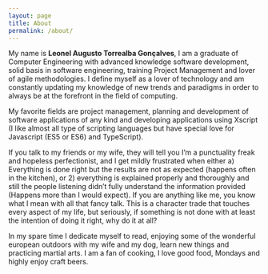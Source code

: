 ```yaml
---
layout: page
title: About
permalink: /about/
---
```


My name is **Leonel Augusto Torrealba Gonçalves**, I am a graduate of Computer Engineering with advanced knowledge software development, solid basis in software engineering, training Project Management and lover of agile methodologies. I define myself as a lover of technology and am constantly updating my knowledge of new trends and paradigms in order to always be at the forefront in the field of computing.

My favorite fields are project management, planning and development of software applications of any kind and developing applications using Xscript (I like almost all type of scripting languages but have special love for Javascript (ES5 or ES6) and TypeScript).

If you talk to my friends or my wife, they will tell you I’m a punctuality freak and hopeless perfectionist, and I get mildly frustrated when either a) Everything is done right but the results are not as expected (happens often in the kitchen), or 2) everything is explained properly and thoroughly and still the people listening didn’t fully understand the information provided (Happens more than I would expect). If you are anything like me, you know what I mean with all that fancy talk. This is a character trade that touches every aspect of my life, but seriously, if something is not done with at least the intention of doing it right, why do it at all?

In my spare time I dedicate myself to read, enjoying some of the wonderful european outdoors with my wife and my dog, learn new things and practicing martial arts. I am a fan of cooking, I love good food, Mondays and highly enjoy craft beers.
